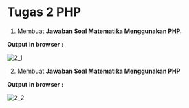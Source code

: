 # Tugas 2 PHP

1. Membuat <b>Jawaban Soal Matematika Menggunakan PHP.</b>

<b>Output in browser : </b>

![2_1](https://user-images.githubusercontent.com/92837751/195011229-88a655a9-a229-452a-84fd-ba06cb7712a5.jpg)

2. Membuat <b>Jawaban Soal Matematika Menggunakan PHP</b>

<b>Output in browser : </b>

![2_2](https://user-images.githubusercontent.com/92837751/195011234-edaee464-7c24-4c1f-8789-db307c7bac41.jpg)
